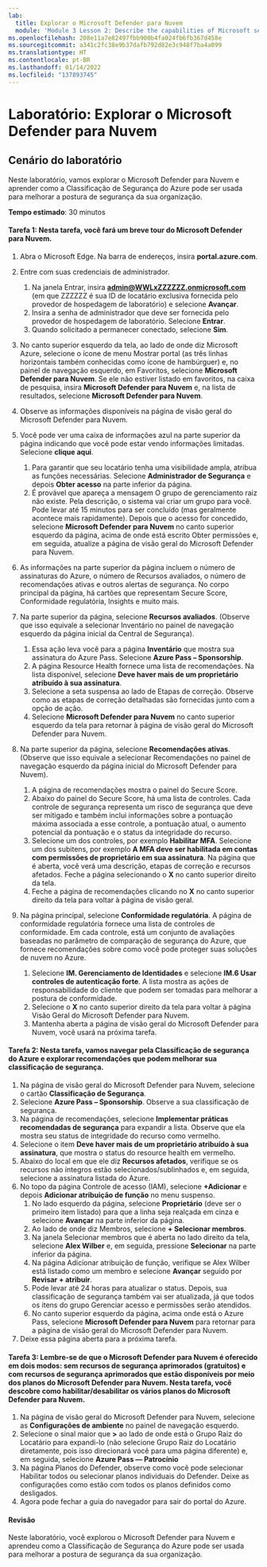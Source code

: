 ```yaml
---
lab:
  title: Explorar o Microsoft Defender para Nuvem
  module: 'Module 3 Lesson 2: Describe the capabilities of Microsoft security solutions: Describe security management capabilities of Azure'
ms.openlocfilehash: 208e11a7e82497fbb900b4fa024fb6fb367d458e
ms.sourcegitcommit: a341c2fc38e9b37dafb792d82e3c948f7ba4a099
ms.translationtype: HT
ms.contentlocale: pt-BR
ms.lasthandoff: 01/14/2022
ms.locfileid: "137893745"
---
```

# <a name="lab-explore-microsoft-defender-for-cloud"></a>Laboratório: Explorar o Microsoft Defender para Nuvem

## <a name="lab-scenario"></a>Cenário do laboratório
Neste laboratório, vamos explorar o Microsoft Defender para Nuvem e aprender como a Classificação de Segurança do Azure pode ser usada para melhorar a postura de segurança da sua organização.

**Tempo estimado**: 30 minutos

#### <a name="task-1-in-this-task-you-will-take-a-brief-tour-of-microsoft-defender-for-cloud"></a>Tarefa 1: Nesta tarefa, você fará um breve tour do Microsoft Defender para Nuvem.
1.  Abra o Microsoft Edge. Na barra de endereços, insira **portal.azure.com**.

1. Entre com suas credenciais de administrador.
    1. Na janela Entrar, insira **admin@WWLxZZZZZZ.onmicrosoft.com** (em que ZZZZZZ é sua ID de locatário exclusiva fornecida pelo provedor de hospedagem de laboratório) e selecione **Avançar**.
    1. Insira a senha de administrador que deve ser fornecida pelo provedor de hospedagem de laboratório. Selecione **Entrar**.
    1. Quando solicitado a permanecer conectado, selecione **Sim**.

1. No canto superior esquerdo da tela, ao lado de onde diz Microsoft Azure, selecione o ícone de menu Mostrar portal (as três linhas horizontais também conhecidas como ícone de hambúrguer) e, no painel de navegação esquerdo, em Favoritos, selecione **Microsoft Defender para Nuvem**.  Se ele não estiver listado em favoritos, na caixa de pesquisa, insira **Microsoft Defender para Nuvem** e, na lista de resultados, selecione **Microsoft Defender para Nuvem**.

1. Observe as informações disponíveis na página de visão geral do Microsoft Defender para Nuvem.  

1. Você pode ver uma caixa de informações azul na parte superior da página indicando que você pode estar vendo informações limitadas.  Selecione **clique aqui**.
    1. Para garantir que seu locatário tenha uma visibilidade ampla, atribua as funções necessárias.  Selecione **Administrador de Segurança** e depois **Obter acesso** na parte inferior da página.
    1. É provável que apareça a mensagem O grupo de gerenciamento raiz não existe.  Pela descrição, o sistema vai criar um grupo para você.  Pode levar até 15 minutos para ser concluído (mas geralmente acontece mais rapidamente).  Depois que o acesso for concedido, selecione **Microsoft Defender para Nuvem** no canto superior esquerdo da página, acima de onde está escrito Obter permissões e, em seguida, atualize a página de visão geral do Microsoft Defender para Nuvem.

1. As informações na parte superior da página incluem o número de assinaturas do Azure, o número de Recursos avaliados, o número de recomendações ativas e outros alertas de segurança.  No corpo principal da página, há cartões que representam Secure Score, Conformidade regulatória, Insights e muito mais.  

1. Na parte superior da página, selecione **Recursos avaliados**.  (Observe que isso equivale a selecionar Inventário no painel de navegação esquerdo da página inicial da Central de Segurança).
    1. Essa ação leva você para a página **Inventário** que mostra sua assinatura do Azure Pass.  Selecione **Azure Pass – Sponsorship**.
    1. A página Resource Health fornece uma lista de recomendações.  Na lista disponível, selecione **Deve haver mais de um proprietário atribuído à sua assinatura**.
    1. Selecione a seta suspensa ao lado de Etapas de correção. Observe como as etapas de correção detalhadas são fornecidas junto com a opção de ação.  
    1. Selecione **Microsoft Defender para Nuvem** no canto superior esquerdo da tela para retornar à página de visão geral do Microsoft Defender para Nuvem.

1. Na parte superior da página, selecione **Recomendações ativas**.  (Observe que isso equivale a selecionar Recomendações no painel de navegação esquerdo da página inicial do Microsoft Defender para Nuvem).
    1. A página de recomendações mostra o painel do Secure Score.
    1. Abaixo do painel do Secure Score, há uma lista de controles. Cada controle de segurança representa um risco de segurança que deve ser mitigado e também inclui informações sobre a pontuação máxima associada a esse controle, a pontuação atual, o aumento potencial da pontuação e o status da integridade do recurso.  
    1. Selecione um dos controles, por exemplo **Habilitar MFA**.  Selecione um dos subitens, por exemplo **A MFA deve ser habilitada em contas com permissões de proprietário em sua assinatura**.  Na página que é aberta, você verá uma descrição, etapas de correção e recursos afetados. Feche a página selecionando o **X** no canto superior direito da tela.
    1. Feche a página de recomendações clicando no **X** no canto superior direito da tela para voltar à página de visão geral.

1. Na página principal, selecione **Conformidade regulatória**. A página de conformidade regulatória fornece uma lista de controles de conformidade.  Em cada controle, está um conjunto de avaliações baseadas no parâmetro de comparação de segurança do Azure, que fornece recomendações sobre como você pode proteger suas soluções de nuvem no Azure.
    1. Selecione **IM. Gerenciamento de Identidades** e selecione **IM.6 Usar controles de autenticação forte**.  A lista mostra as ações de responsabilidade do cliente que podem ser tomadas para melhorar a postura de conformidade.
    1. Selecione o **X** no canto superior direito da tela para voltar à página Visão Geral do Microsoft Defender para Nuvem. 
    1. Mantenha aberta a página de visão geral do Microsoft Defender para Nuvem, você usará na próxima tarefa.


#### <a name="task-2-in-this-task-you-will-navigate-to-azure-secure-score-and-explore-recommendations-that-can-improve-your-secure-score"></a>Tarefa 2: Nesta tarefa, vamos navegar pela Classificação de segurança do Azure e explorar recomendações que podem melhorar sua classificação de segurança. 

1. Na página de visão geral do Microsoft Defender para Nuvem, selecione o cartão **Classificação de Segurança**.
1. Selecione **Azure Pass – Sponsorship**.  Observe a sua classificação de segurança.
1. Na página de recomendações, selecione **Implementar práticas recomendadas de segurança** para expandir a lista. Observe que ela mostra seu status de integridade do recurso como vermelho.
1. Selecione o item **Deve haver mais de um proprietário atribuído à sua assinatura**, que mostra o status do resource health em vermelho. 
1. Abaixo do local em que ele diz **Recursos afetados**, verifique se os recursos não íntegros estão selecionados/sublinhados e, em seguida, selecione a assinatura listada do Azure.
1. No topo da página Controle de acesso (IAM), selecione **+Adicionar** e depois **Adicionar atribuição de função** no menu suspenso.
    1. No lado esquerdo da página, selecione **Proprietário** (deve ser o primeiro item listado) para que a linha seja realçada em cinza e selecione **Avançar** na parte inferior da página.
    1. Ao lado de onde diz Membros, selecione **+ Selecionar membros**. 
    1. Na janela Selecionar membros que é aberta no lado direito da tela, selecione **Alex Wilber** e, em seguida, pressione **Selecionar** na parte inferior da página.  
    1. Na página Adicionar atribuição de função, verifique se Alex Wilber está listado como um membro e selecione **Avançar** seguido por **Revisar + atribuir**.
    1. Pode levar até 24 horas para atualizar o status. Depois, sua classificação de segurança também vai ser atualizada, já que todos os itens do grupo Gerenciar acesso e permissões serão atendidos.
    1. No canto superior esquerdo da página, acima onde está o Azure Pass, selecione **Microsoft Defender para Nuvem** para retornar para a página de visão geral do Microsoft Defender para Nuvem.
1. Deixe essa página aberta para a próxima tarefa.


#### <a name="task-3--recall-that-microsoft-defender-for-cloud-is-offered-in-two-modes-without-enhanced-security-features-free-and-with-enhanced-security-features-which-are-available-through-the-microsoft-defender-for-cloud-plans-in-this-task-you-discover-how-to-enabledisable-the-various-microsoft-defender-for-cloud-plans"></a>Tarefa 3:  Lembre-se de que o Microsoft Defender para Nuvem é oferecido em dois modos: sem recursos de segurança aprimorados (gratuitos) e com recursos de segurança aprimorados que estão disponíveis por meio dos planos do Microsoft Defender para Nuvem. Nesta tarefa, você descobre como habilitar/desabilitar os vários planos do Microsoft Defender para Nuvem.

1.  Na página de visão geral do Microsoft Defender para Nuvem, selecione as **Configurações de ambiente** no painel de navegação esquerdo.
1. Selecione o sinal maior que **>** ao lado de onde está o Grupo Raiz do Locatário para expandi-lo (não selecione Grupo Raiz do Locatário diretamente, pois isso direcionará você para uma página diferente) e, em seguida, selecione **Azure Pass — Patrocínio**
1.  Na página Planos do Defender, observe como você pode selecionar Habilitar todos ou selecionar planos individuais do Defender. Deixe as configurações como estão com todos os planos definidos como desligados.
1.  Agora pode fechar a guia do navegador para sair do portal do Azure.


#### <a name="review"></a>Revisão
Neste laboratório, você explorou o Microsoft Defender para Nuvem e aprendeu como a Classificação de Segurança do Azure pode ser usada para melhorar a postura de segurança da sua organização.

